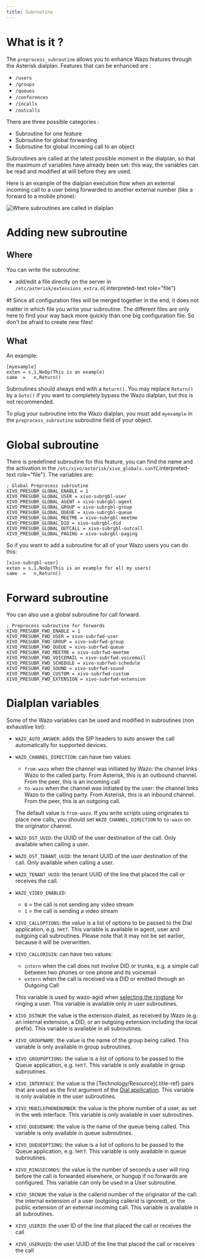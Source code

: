 ```yaml
---
title: Subroutine
---
```


What is it ?
============

The `preprocess_subroutine` allows you to enhance Wazo features through
the Asterisk dialplan. Features that can be enhanced are :

-   `/users`
-   `/groups`
-   `/queues`
-   `/conferences`
-   `/incalls`
-   `/outcalls`

There are three possible categories :

-   Subroutine for one feature
-   Subroutine for global forwarding
-   Subroutine for global incoming call to an object

Subroutines are called at the latest possible moment in the dialplan, so
that the maximum of variables have already been set: this way, the
variables can be read and modified at will before they are used.

Here is an example of the dialplan execution flow when an external
incoming call to a user being forwarded to another external number (like
a forward to a mobile phone):

![Where subroutines are called in dialplan](/images/uc-doc/api_sdk/subroutines.png)

Adding new subroutine
=====================

Where
-----

You can write the subroutine:

-   add/edit a file directly on the server in
    `/etc/asterisk/extensions_extra.d`{.interpreted-text role="file"}

#:exclamation: Since all configuration files will be merged together in the end, it
does not matter in which file you write your subroutine. The different
files are only here to find your way back more quickly than one big
configuration file. So don\'t be afraid to create new files!

What
----

An example:

    [myexample]
    exten = s,1,NoOp(This is an example)
    same  =   n,Return()

Subroutines should always end with a `Return()`. You may replace
`Return()` by a `Goto()` if you want to completely bypass the Wazo
dialplan, but this is not recommended.

To plug your subroutine into the Wazo dialplan, you must add `myexample`
in the `preprocess_subroutine` subroutine field of your object.

Global subroutine
=================

There is predefined subroutine for this feature, you can find the name
and the activation in the
`/etc/xivo/asterisk/xivo_globals.conf`{.interpreted-text role="file"}.
The variables are:

    ; Global Preprocess subroutine
    XIVO_PRESUBR_GLOBAL_ENABLE = 1
    XIVO_PRESUBR_GLOBAL_USER = xivo-subrgbl-user
    XIVO_PRESUBR_GLOBAL_AGENT = xivo-subrgbl-agent
    XIVO_PRESUBR_GLOBAL_GROUP = xivo-subrgbl-group
    XIVO_PRESUBR_GLOBAL_QUEUE = xivo-subrgbl-queue
    XIVO_PRESUBR_GLOBAL_MEETME = xivo-subrgbl-meetme
    XIVO_PRESUBR_GLOBAL_DID = xivo-subrgbl-did
    XIVO_PRESUBR_GLOBAL_OUTCALL = xivo-subrgbl-outcall
    XIVO_PRESUBR_GLOBAL_PAGING = xivo-subrgbl-paging

So if you want to add a subroutine for all of your Wazo users you can do
this:

    [xivo-subrgbl-user]
    exten = s,1,NoOp(This is an example for all my users)
    same  =   n,Return()

Forward subroutine
==================

You can also use a global subroutine for call forward.

    ; Preprocess subroutine for forwards
    XIVO_PRESUBR_FWD_ENABLE = 1
    XIVO_PRESUBR_FWD_USER = xivo-subrfwd-user
    XIVO_PRESUBR_FWD_GROUP = xivo-subrfwd-group
    XIVO_PRESUBR_FWD_QUEUE = xivo-subrfwd-queue
    XIVO_PRESUBR_FWD_MEETME = xivo-subrfwd-meetme
    XIVO_PRESUBR_FWD_VOICEMAIL = xivo-subrfwd-voicemail
    XIVO_PRESUBR_FWD_SCHEDULE = xivo-subrfwd-schedule
    XIVO_PRESUBR_FWD_SOUND = xivo-subrfwd-sound
    XIVO_PRESUBR_FWD_CUSTOM = xivo-subrfwd-custom
    XIVO_PRESUBR_FWD_EXTENSION = xivo-subrfwd-extension

Dialplan variables
==================

Some of the Wazo variables can be used and modified in subroutines (non
exhaustive list):

-   `WAZO_AUTO_ANSWER`: adds the SIP headers to auto answer the call
    automatically for supported devices.
-   `WAZO_CHANNEL_DIRECTION`: can have two values:

    -   `from-wazo` when the channel was initiated by Wazo: the channel
        links Wazo to the called party. From Asterisk, this is an
        outbound channel. From the peer, this is an incoming call
    -   `to-wazo` when the channel was initiated by the user: the
        channel links Wazo to the calling party. From Asterisk, this is
        an inbound channel. From the peer, this is an outgoing call.

    The default value is `from-wazo`. If you write scripts using
    originates to place new calls, you should set
    `WAZO_CHANNEL_DIRECTION` to `to-wazo` on the originator channel.

-   `WAZO_DST_UUID`: the UUID of the user destination of the call. Only
    available when calling a user.
-   `WAZO_DST_TENANT_UUID`: the tenant UUID of the user destination of
    the call. Only available when calling a user.
-   `WAZO_TENANT_UUID`: the tenant UUID of the line that placed the call
    or receives the call.
-   `WAZO_VIDEO_ENABLED`: 
      - `0` = the call is not sending any video stream
      - `1` = the call is sending a video stream
-   `XIVO_CALLOPTIONS`: the value is a list of options to be passed to
    the Dial application, e.g. `hHtT`. This variable is available in
    agent, user and outgoing call subroutines. Please note that it may
    not be set earlier, because it will be overwritten.
-   `XIVO_CALLORIGIN`: can have two values:

    -   `intern` when the call does not involve DID or trunks, e.g. a
        simple call between two phones or one phone and its voicemail
    -   `extern` when the call is received via a DID or emitted through
        an Outgoing Call

    This variable is used by wazo-agid when
    [selecting the ringtone](/uc-doc/system/configuration_files#xivo-ring.conf)
    for ringing a user. This variable is available only in
    user subroutines.

-   `XIVO_DSTNUM`: the value is the extension dialed, as received by
    Wazo (e.g. an internal extension, a DID, or an outgoing extension
    including the local prefix). This variable is available in all
    subroutines.
-   `XIVO_GROUPNAME`: the value is the name of the group being called.
    This variable is only available in group subroutines.
-   `XIVO_GROUPOPTIONS`: the value is a list of options to be passed to
    the Queue application, e.g. `hHtT`. This variable is only available
    in group subroutines.
-   `XIVO_INTERFACE`: the value is the [Technology/Resource]{.title-ref}
    pairs that are used as the first argument of the [Dial
    application](https://wiki.asterisk.org/wiki/display/AST/Asterisk+13+Application_Dial).
    This variable is only available in the user subroutines.
-   `XIVO_MOBILEPHONENUMBER`: the value is the phone number of a user,
    as set in the web interface. This variable is only available in user
    subroutines.
-   `XIVO_QUEUENAME`: the value is the name of the queue being called.
    This variable is only available in queue subroutines.
-   `XIVO_QUEUEOPTIONS`: the value is a list of options to be passed to
    the Queue application, e.g. `hHtT`. This variable is only available
    in queue subroutines.
-   `XIVO_RINGSECONDS`: the value is the number of seconds a user will
    ring before the call is forwarded elsewhere, or hungup if no
    forwards are configured. This variable can only be used in a User
    subroutine.
-   `XIVO_SRCNUM`: the value is the callerid number of the originator of
    the call: the internal extension of a user (outgoing callerid is
    ignored), or the public extension of an external incoming call. This
    variable is available in all subroutines.
-   `XIVO_USERID`: the user ID of the line that placed the call or
    receives the call
-   `XIVO_USERUUID`: the user UUID of the line that placed the call or
    receives the call

